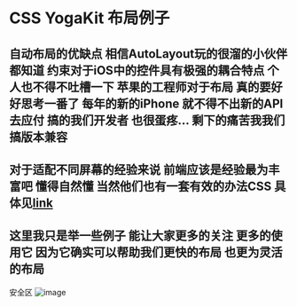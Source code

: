 # CSS YogaKit 布局例子
## 自动布局的优缺点 相信AutoLayout玩的很溜的小伙伴都知道 约束对于iOS中的控件具有极强的耦合特点 个人也不得不吐槽一下 苹果的工程师对于布局 真的要好好思考一番了 每年的新的iPhone 就不得不出新的API去应付 搞的我们开发者 也很蛋疼... 剩下的痛苦我我们搞版本兼容
## 对于适配不同屏幕的经验来说 前端应该是经验最为丰富吧 懂得自然懂 当然他们也有一套有效的办法CSS 具体见[link](https://github.com/facebook/yoga)
## 这里我只是举一些例子 能让大家更多的关注 更多的使用它 因为它确实可以帮助我们更快的布局 也更为灵活的布局

安全区
![image](https://raw.githubusercontent.com/wiki/BetrayalPromise/CSS/0.png) 
